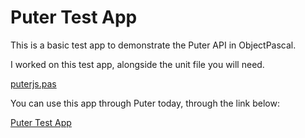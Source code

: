 # Puter Test App

This is a basic test app to demonstrate the Puter API in ObjectPascal.

I worked on this test app, alongside the unit file you will need.

[puterjs.pas](https://github.com/kveroneau/jslib/blob/main/puterjs.pas)

You can use this app through Puter today, through the link below:

[Puter Test App](https://puter.com/app/puter-test-app-c3elb65v5lv)
